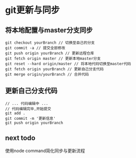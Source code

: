 # git更新与同步
## 将本地配置与master分支同步
```
git checkout yourBranch // 切换至自己的分支
git commit -a // 提交全部修改
git push origin yourBranch // 更新远程仓库
git fetch origin master // 更新本地master分支
git reset --hard origin/master // 将本地代码切换至master代码
git fetch origin yourBranch // 更新自己分支代码
git merge origin/yourBranch // 合并代码
```

## 更新自己分支代码
```
// ... 代码编辑中 ...
// 代码编辑完毕,开始提交
git add .
git commit -m '更新信息'
git push origin yourBranch
```

## next todo
使用node command简化同步与更新流程

